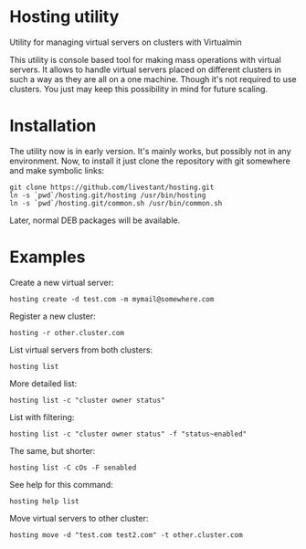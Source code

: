 # Hosting utility
Utility for managing virtual servers on clusters with Virtualmin

This utility is console based tool for making mass operations with virtual servers. 
It allows to handle virtual servers placed on different clusters in such a way as they are all on a one machine. 
Though it's not required to use clusters. You just may keep this possibility in mind for future scaling.

# Installation

The utility now is in early version. It's mainly works, but possibly not in any environment. Now, to install it just clone the repository with git somewhere and make symbolic links:
```
git clone https://github.com/livestant/hosting.git
ln -s `pwd`/hosting.git/hosting /usr/bin/hosting
ln -s `pwd`/hosting.git/common.sh /usr/bin/common.sh
```

Later, normal DEB packages will be available.

# Examples
Create a new virtual server:

```
hosting create -d test.com -m mymail@somewhere.com
```

Register a new cluster:

```
hosting -r other.cluster.com
```

List virtual servers from both clusters:
```
hosting list
```
More detailed list:
```
hosting list -c "cluster owner status"
```

List with filtering:
```
hosting list -c "cluster owner status" -f "status~enabled"
```

The same, but shorter:
```
hosting list -C cOs -F senabled
```

See help for this command:
```
hosting help list
```

Move virtual servers to other cluster:
```
hosting move -d "test.com test2.com" -t other.cluster.com
```
